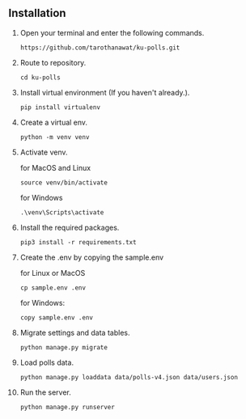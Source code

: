 ## Installation

1. Open your terminal and enter the following commands.
   ```
   https://github.com/tarothanawat/ku-polls.git
   ```
2. Route to repository.
   ```
   cd ku-polls
   ```

3. Install virtual environment (If you haven't already.).
   ```
   pip install virtualenv
   ```
4. Create a virtual env.
   ```
   python -m venv venv
   ```
5. Activate venv.
   
   for MacOS and Linux
   ```
   source venv/bin/activate
   ```
   for Windows
   ```
   .\venv\Scripts\activate
   ```
6. Install the required packages.
   ```
   pip3 install -r requirements.txt
   ```
7. Create the .env by copying the sample.env

   for Linux or MacOS
   ```
   cp sample.env .env
   ```
   for Windows:
   ```
   copy sample.env .env
   ```
8. Migrate settings and data tables.
   ```
   python manage.py migrate
   ```
9. Load polls data.
   ```
   python manage.py loaddata data/polls-v4.json data/users.json
   ```
10. Run the server.
    ```
    python manage.py runserver
    ```

